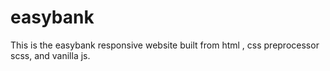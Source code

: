 # easybank
This is the easybank  responsive website built from html , css preprocessor scss, and vanilla js. 
